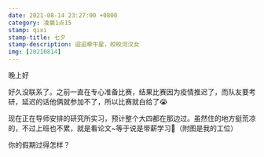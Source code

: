 ```yaml
---
date: 2021-08-14 23:27:00 +0800
category: 凌晨1点15
stamp: qixi
stamp-title: 七夕
stamp-description: 迢迢牵牛星，皎皎河汉女
img: [20210814]
---
```


晚上好

好久没联系了。之前一直在专心准备比赛，结果比赛因为疫情推迟了，而队友要考研，延迟的话他俩就参加不了，所以比赛就白给了😭

现在正在导师安排的研究所实习，预计整个大四都在那边过。虽然住的地方挺荒凉的，不过上班也不累，就是看论文~等于说是带薪学习🤣（附图是我的工位）

你的假期过得怎样？